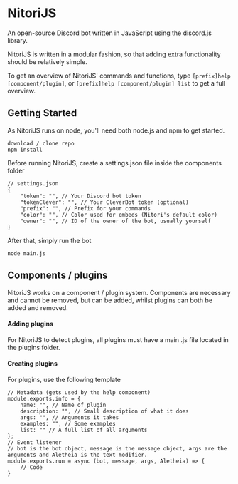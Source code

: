 # NitoriJS
An open-source Discord bot written in JavaScript using the discord.js library.

NitoriJS is written in a modular fashion, so that adding extra functionality should be relatively simple.

To get an overview of NitoriJS' commands and functions, type `[prefix]help [component/plugin]`, or `[prefix]help [component/plugin] list` to get a full overview.
## Getting Started
As NitoriJS runs on node, you'll need both node.js and npm to get started.
```
download / clone repo
npm install
```
Before running NitoriJS, create a settings.json file inside the components folder
```
// settings.json
{
	"token": "", // Your Discord bot token
	"tokenClever": "", // Your CleverBot token (optional)
	"prefix": "", // Prefix for your commands
	"color": "", // Color used for embeds (Nitori's default color)
	"owner": "", // ID of the owner of the bot, usually yourself
}
```
After that, simply run the bot
```
node main.js
```
## Components / plugins
NitoriJS works on a component / plugin system. Components are necessary and cannot be removed, but can be added, whilst plugins can both be added and removed.
#### Adding plugins
For NitoriJS to detect plugins, all plugins must have a main .js file located in the plugins folder.
#### Creating plugins
For plugins, use the following template
```
// Metadata (gets used by the help component)
module.exports.info = {
	name: "", // Name of plugin
	description: "", // Small description of what it does
	args: "", // Arguments it takes
	examples: "", // Some examples
	list: "" // A full list of all arguments
};
// Event listener
// bot is the bot object, message is the message object, args are the arguments and Aletheia is the text modifier.
module.exports.run = async (bot, message, args, Aletheia) => {
    // Code
}
```